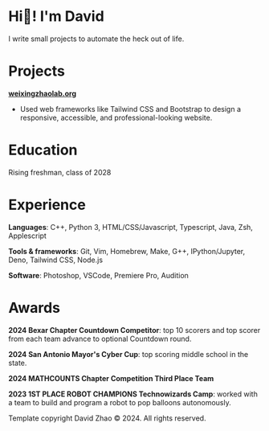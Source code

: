 # Hi👋! I'm David

I write small projects to automate the heck out of life.

# Projects

[**weixingzhaolab.org**](https://weixingzhaolab.org/)
- Used web frameworks like Tailwind CSS and Bootstrap to design a responsive, accessible, and professional-looking website.

# Education

Rising freshman, class of 2028

# Experience

**Languages**: C++, Python 3, HTML/CSS/Javascript, Typescript, Java, Zsh, Applescript

**Tools & frameworks**: Git, Vim, Homebrew, Make, G++, IPython/Jupyter, Deno, Tailwind CSS, Node.js

**Software**: Photoshop, VSCode, Premiere Pro, Audition

# Awards

**2024 Bexar Chapter Countdown Competitor**: top 10 scorers and top scorer from each team advance to optional Countdown round.

**2024 San Antonio Mayor's Cyber Cup**: top scoring middle school in the state.

**2024 MATHCOUNTS Chapter Competition Third Place Team**

**2023 1ST PLACE ROBOT CHAMPIONS Technowizards Camp**: worked with a team to build and program a robot to pop balloons autonomously.

Template copyright David Zhao &copy; 2024. All rights reserved.
